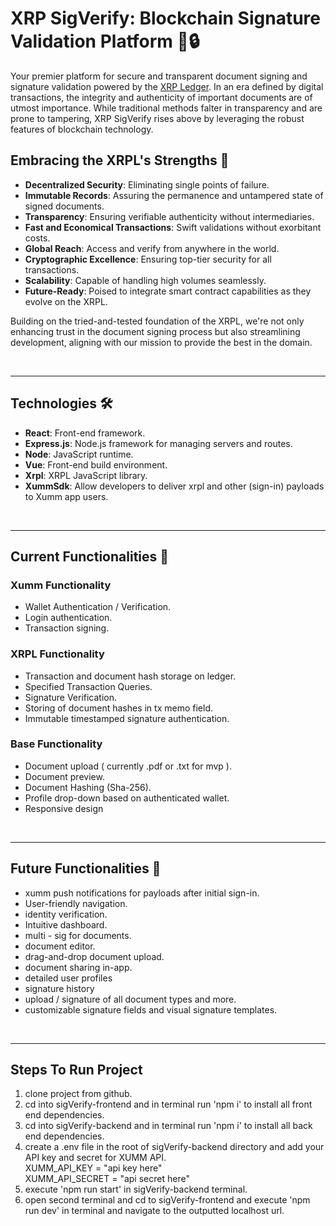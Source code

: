 # XRP SigVerify: Blockchain Signature Validation Platform 📜🔒

Your premier platform for secure and transparent document signing and signature validation powered by the [XRP Ledger](https://xrpl.org). In an era defined by digital transactions, the integrity and authenticity of important documents are of utmost importance. While traditional methods falter in transparency and are prone to tampering, XRP SigVerify rises above by leveraging the robust features of blockchain technology.

## Embracing the XRPL's Strengths 💪

- **Decentralized Security**: Eliminating single points of failure.
- **Immutable Records**: Assuring the permanence and untampered state of signed documents.
- **Transparency**: Ensuring verifiable authenticity without intermediaries.
- **Fast and Economical Transactions**: Swift validations without exorbitant costs.
- **Global Reach**: Access and verify from anywhere in the world.
- **Cryptographic Excellence**: Ensuring top-tier security for all transactions.
- **Scalability**: Capable of handling high volumes seamlessly.
- **Future-Ready**: Poised to integrate smart contract capabilities as they evolve on the XRPL.

Building on the tried-and-tested foundation of the XRPL, we're not only enhancing trust in the document signing process but also streamlining development, aligning with our mission to provide the best in the domain.

<br />
<hr>

## Technologies 🛠

- **React**: Front-end framework.
- **Express.js**: Node.js framework for managing servers and routes.
- **Node**: JavaScript runtime.
- **Vue**: Front-end build environment.
- **Xrpl**: XRPL JavaScript library.
- **XummSdk**: Allow developers to deliver xrpl and other (sign-in) payloads to Xumm app users.

<br />
<hr>

## Current Functionalities 🌟

### Xumm Functionality
- Wallet Authentication / Verification.
- Login authentication.
- Transaction signing.

### XRPL Functionality
- Transaction and document hash storage on ledger.
- Specified Transaction Queries.
- Signature Verification.
- Storing of document hashes in tx memo field.
- Immutable timestamped signature authentication.

### Base Functionality
- Document upload ( currently .pdf or .txt for mvp ).
- Document preview.
- Document Hashing (Sha-256).
- Profile drop-down based on authenticated wallet.
- Responsive design

<br />
<hr>

## Future Functionalities 🔮
- xumm push notifications for payloads after initial sign-in.
- User-friendly navigation.
- identity verification.
- Intuitive dashboard.
- multi - sig for documents.
- document editor.
- drag-and-drop document upload.
- document sharing in-app.
- detailed user profiles
- signature history
- upload / signature of all document types and more.
- customizable signature fields and visual signature templates.

<br />
<hr>

## Steps To Run Project

1. clone project from github.
2. cd into sigVerify-frontend and in terminal run 'npm i' to install all front end dependencies.
3. cd into sigVerify-backend and in terminal run 'npm i' to install all back end dependencies.
4. create a .env file in the root of sigVerify-backend directory and add your API key and secret for XUMM API. <br />
XUMM_API_KEY = "api key here" <br>
XUMM_API_SECRET = "api secret here"
5. execute 'npm run start' in sigVerify-backend terminal.
6. open second terminal and cd to sigVerify-frontend and execute 'npm run dev' in terminal and navigate to the outputted localhost url.
